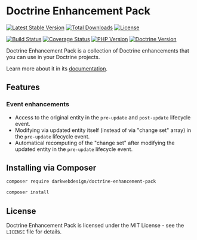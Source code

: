 # Doctrine Enhancement Pack

[![Latest Stable Version](https://poser.pugx.org/darkwebdesign/doctrine-enhancement-pack/v/stable?format=flat)](https://packagist.org/packages/darkwebdesign/doctrine-enhancement-pack)
[![Total Downloads](https://poser.pugx.org/darkwebdesign/doctrine-enhancement-pack/downloads?format=flat)](https://packagist.org/packages/darkwebdesign/doctrine-enhancement-pack)
[![License](https://poser.pugx.org/darkwebdesign/doctrine-enhancement-pack/license?format=flat)](https://packagist.org/packages/darkwebdesign/doctrine-enhancement-pack)

[![Build Status](https://travis-ci.org/darkwebdesign/doctrine-enhancement-pack.svg?branch=2.4)](https://travis-ci.org/darkwebdesign/doctrine-enhancement-pack?branch=2.4)
[![Coverage Status](https://codecov.io/gh/darkwebdesign/doctrine-enhancement-pack/branch/2.4/graph/badge.svg)](https://codecov.io/gh/darkwebdesign/doctrine-enhancement-pack)
[![PHP Version](https://img.shields.io/badge/php-5.3%2B-777BB3.svg)](https://php.net/)
[![Doctrine Version](https://img.shields.io/badge/doctrine-2.4-2E6BC8.svg)](http://www.doctrine-project.org/)

Doctrine Enhancement Pack is a collection of Doctrine enhancements that you can use in your Doctrine projects.

Learn more about it in its [documentation](https://github.com/darkwebdesign/doctrine-enhancement-pack/blob/2.4/doc/index.md).

## Features

### Event enhancements

* Access to the original entity in the `pre-update` and `post-update` lifecycle event.
* Modifying via updated entity itself (instead of via "change set" array) in the `pre-update` lifecycle event.
* Automatical recomputing of the "change set" after modifying the updated entity in the `pre-update` lifecycle event.

## Installing via Composer

```bash
composer require darkwebdesign/doctrine-enhancement-pack
```

```bash
composer install
```

## License

Doctrine Enhancement Pack is licensed under the MIT License - see the `LICENSE` file for details.
